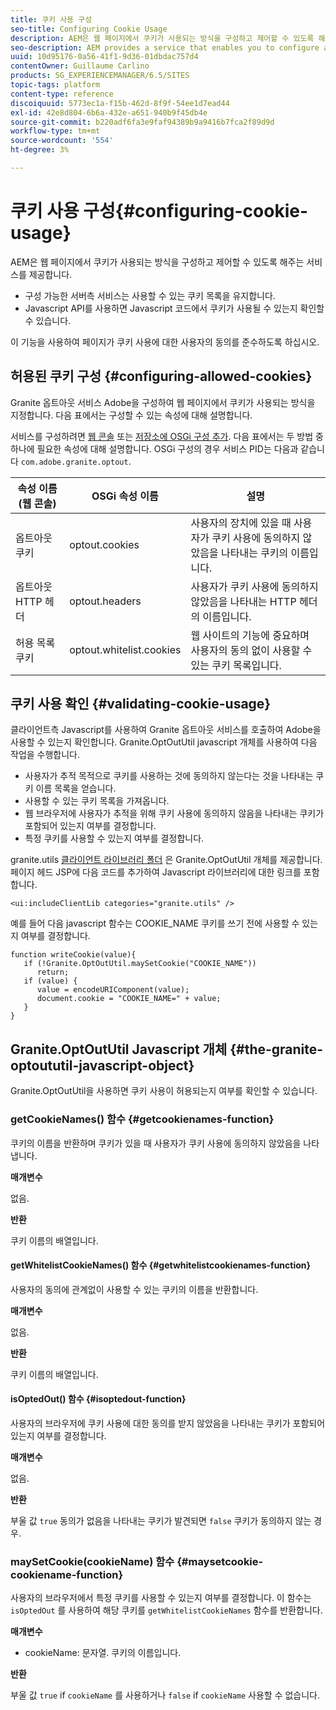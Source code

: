 ```yaml
---
title: 쿠키 사용 구성
seo-title: Configuring Cookie Usage
description: AEM은 웹 페이지에서 쿠키가 사용되는 방식을 구성하고 제어할 수 있도록 해주는 서비스를 제공합니다
seo-description: AEM provides a service that enables you to configure and control how cookies are used with your web pages
uuid: 10d95176-0a56-41f1-9d36-01dbdac757d4
contentOwner: Guillaume Carlino
products: SG_EXPERIENCEMANAGER/6.5/SITES
topic-tags: platform
content-type: reference
discoiquuid: 5773ec1a-f15b-462d-8f9f-54ee1d7ead44
exl-id: 42e8d804-6b6a-432e-a651-940b9f45db4e
source-git-commit: b220adf6fa3e9faf94389b9a9416b7fca2f89d9d
workflow-type: tm+mt
source-wordcount: '554'
ht-degree: 3%

---
```


# 쿠키 사용 구성{#configuring-cookie-usage}

AEM은 웹 페이지에서 쿠키가 사용되는 방식을 구성하고 제어할 수 있도록 해주는 서비스를 제공합니다.

* 구성 가능한 서버측 서비스는 사용할 수 있는 쿠키 목록을 유지합니다.
* Javascript API를 사용하면 Javascript 코드에서 쿠키가 사용될 수 있는지 확인할 수 있습니다.

이 기능을 사용하여 페이지가 쿠키 사용에 대한 사용자의 동의를 준수하도록 하십시오.

## 허용된 쿠키 구성 {#configuring-allowed-cookies}

Granite 옵트아웃 서비스 Adobe을 구성하여 웹 페이지에서 쿠키가 사용되는 방식을 지정합니다. 다음 표에서는 구성할 수 있는 속성에 대해 설명합니다.

서비스를 구성하려면 [웹 콘솔](/help/sites-deploying/configuring-osgi.md#osgi-configuration-with-the-web-console) 또는 [저장소에 OSGi 구성 추가](/help/sites-deploying/configuring-osgi.md#adding-a-new-configuration-to-the-repository). 다음 표에서는 두 방법 중 하나에 필요한 속성에 대해 설명합니다. OSGi 구성의 경우 서비스 PID는 다음과 같습니다 `com.adobe.granite.optout`.

| 속성 이름(웹 콘솔) | OSGi 속성 이름 | 설명 |
|---|---|---|
| 옵트아웃 쿠키 | optout.cookies | 사용자의 장치에 있을 때 사용자가 쿠키 사용에 동의하지 않았음을 나타내는 쿠키의 이름입니다. |
| 옵트아웃 HTTP 헤더 | optout.headers | 사용자가 쿠키 사용에 동의하지 않았음을 나타내는 HTTP 헤더의 이름입니다. |
| 허용 목록 쿠키 | optout.whitelist.cookies | 웹 사이트의 기능에 중요하며 사용자의 동의 없이 사용할 수 있는 쿠키 목록입니다. |

## 쿠키 사용 확인 {#validating-cookie-usage}

클라이언트측 Javascript를 사용하여 Granite 옵트아웃 서비스를 호출하여 Adobe을 사용할 수 있는지 확인합니다. Granite.OptOutUtil javascript 개체를 사용하여 다음 작업을 수행합니다.

* 사용자가 추적 목적으로 쿠키를 사용하는 것에 동의하지 않는다는 것을 나타내는 쿠키 이름 목록을 얻습니다.
* 사용할 수 있는 쿠키 목록을 가져옵니다.
* 웹 브라우저에 사용자가 추적을 위해 쿠키 사용에 동의하지 않음을 나타내는 쿠키가 포함되어 있는지 여부를 결정합니다.
* 특정 쿠키를 사용할 수 있는지 여부를 결정합니다.

granite.utils [클라이언트 라이브러리 폴더](/help/sites-developing/clientlibs.md#referencing-client-side-libraries) 은 Granite.OptOutUtil 개체를 제공합니다. 페이지 헤드 JSP에 다음 코드를 추가하여 Javascript 라이브러리에 대한 링크를 포함합니다.

`<ui:includeClientLib categories="granite.utils" />`

예를 들어 다음 javascript 함수는 COOKIE_NAME 쿠키를 쓰기 전에 사용할 수 있는지 여부를 결정합니다.

```
function writeCookie(value){
   if (!Granite.OptOutUtil.maySetCookie("COOKIE_NAME"))
      return;
   if (value) {
      value = encodeURIComponent(value);
      document.cookie = "COOKIE_NAME=" + value;
   }
}
```

## Granite.OptOutUtil Javascript 개체 {#the-granite-optoututil-javascript-object}

Granite.OptOutUtil을 사용하면 쿠키 사용이 허용되는지 여부를 확인할 수 있습니다.

### getCookieNames() 함수 {#getcookienames-function}

쿠키의 이름을 반환하며 쿠키가 있을 때 사용자가 쿠키 사용에 동의하지 않았음을 나타냅니다.

**매개변수**

없음.

**반환**

쿠키 이름의 배열입니다.

#### getWhitelistCookieNames() 함수 {#getwhitelistcookienames-function}

사용자의 동의에 관계없이 사용할 수 있는 쿠키의 이름을 반환합니다.

**매개변수**

없음.

**반환**

쿠키 이름의 배열입니다.

#### isOptedOut() 함수 {#isoptedout-function}

사용자의 브라우저에 쿠키 사용에 대한 동의를 받지 않았음을 나타내는 쿠키가 포함되어 있는지 여부를 결정합니다.

**매개변수**

없음.

**반환**

부울 값 `true` 동의가 없음을 나타내는 쿠키가 발견되면 `false` 쿠키가 동의하지 않는 경우.

### maySetCookie(cookieName) 함수 {#maysetcookie-cookiename-function}

사용자의 브라우저에서 특정 쿠키를 사용할 수 있는지 여부를 결정합니다. 이 함수는 `isOptedOut` 를 사용하여 해당 쿠키를 `getWhitelistCookieNames` 함수를 반환합니다.

**매개변수**

* cookieName: 문자열. 쿠키의 이름입니다.

**반환**

부울 값 `true` if `cookieName` 를 사용하거나 `false` if `cookieName` 사용할 수 없습니다.
